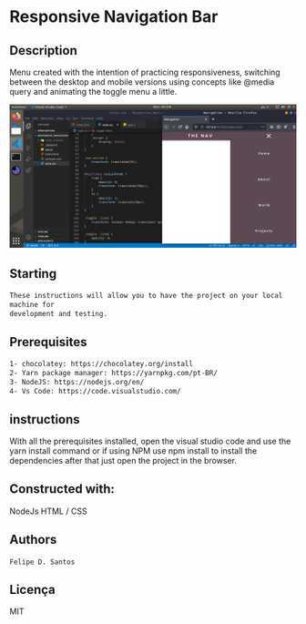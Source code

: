 <h1>Responsive Navigation Bar</h1>

## Description


Menu created with the intention of practicing responsiveness, switching between the desktop and mobile versions using concepts like @media query and animating the toggle menu a little.

<img src='https://github.com/lycan-nt/-Laboratory_of_javascript-experiences/blob/master/Responsive_Navigation/1.PNG'>

## Starting
    These instructions will allow you to have the project on your local machine for
    development and testing.
    
## Prerequisites
    1- chocolatey: https://chocolatey.org/install
    2- Yarn package manager: https://yarnpkg.com/pt-BR/
    3- NodeJS: https://nodejs.org/en/
    4- Vs Code: https://code.visualstudio.com/
    

## instructions 
  With all the prerequisites installed, open the visual studio code and use the yarn install command or if using NPM use npm install to   install the dependencies after that just open the project in the browser.
   

## Constructed with:
  NodeJs
  HTML / CSS
  

## Authors
    Felipe D. Santos
  
## Licença
   MIT
